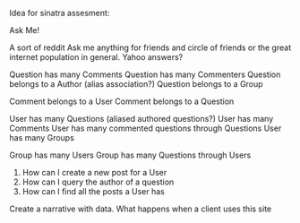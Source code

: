Idea for sinatra assesment:

Ask Me!

A sort of reddit Ask me anything for friends and circle of friends or the great internet population in general. Yahoo answers?


Question has many Comments
Question has many Commenters
Question belongs to a Author (alias association?)
Question belongs to a Group

Comment belongs to a User
Comment belongs to a Question

User has many Questions (aliased authored questions?)
User has many Comments
User has many commented questions through Questions
User has many Groups

Group has many Users
Group has many Questions through Users

1. How can I create a new post for a User
2. How can I query the author of a question
3. How can I find all the posts a User has

Create a narrative with data. What happens when a client uses this site
